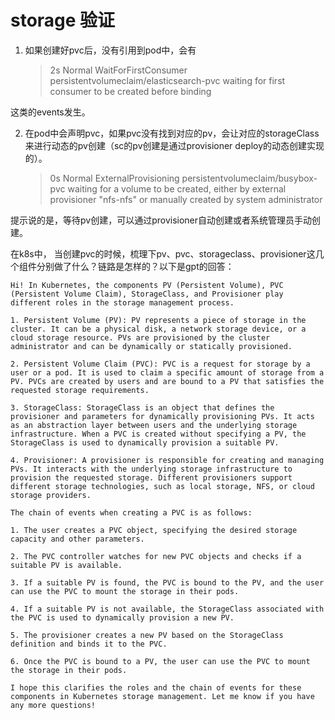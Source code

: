 # storage 验证

1. 如果创建好pvc后，没有引用到pod中，会有
   > 2s          Normal   WaitForFirstConsumer   persistentvolumeclaim/elasticsearch-pvc   waiting for first consumer to be created before binding
   
这类的events发生。

2. 在pod中会声明pvc，如果pvc没有找到对应的pv，会让对应的storageClass来进行动态的pv创建（sc的pv创建是通过provisioner deploy的动态创建实现的）。
   > 0s          Normal   ExternalProvisioning   persistentvolumeclaim/busybox-pvc         waiting for a volume to be created, either by external provisioner "nfs-nfs" or manually created by system administrator
   
提示说的是，等待pv创建，可以通过provisioner自动创建或者系统管理员手动创建。


在k8s中， 当创建pvc的时候，梳理下pv、pvc、storageclass、provisioner这几个组件分别做了什么？链路是怎样的？以下是gpt的回答：
```
Hi! In Kubernetes, the components PV (Persistent Volume), PVC (Persistent Volume Claim), StorageClass, and Provisioner play different roles in the storage management process.

1. Persistent Volume (PV): PV represents a piece of storage in the cluster. It can be a physical disk, a network storage device, or a cloud storage resource. PVs are provisioned by the cluster administrator and can be dynamically or statically provisioned.

2. Persistent Volume Claim (PVC): PVC is a request for storage by a user or a pod. It is used to claim a specific amount of storage from a PV. PVCs are created by users and are bound to a PV that satisfies the requested storage requirements.

3. StorageClass: StorageClass is an object that defines the provisioner and parameters for dynamically provisioning PVs. It acts as an abstraction layer between users and the underlying storage infrastructure. When a PVC is created without specifying a PV, the StorageClass is used to dynamically provision a suitable PV.

4. Provisioner: A provisioner is responsible for creating and managing PVs. It interacts with the underlying storage infrastructure to provision the requested storage. Different provisioners support different storage technologies, such as local storage, NFS, or cloud storage providers.

The chain of events when creating a PVC is as follows:

1. The user creates a PVC object, specifying the desired storage capacity and other parameters.

2. The PVC controller watches for new PVC objects and checks if a suitable PV is available.

3. If a suitable PV is found, the PVC is bound to the PV, and the user can use the PVC to mount the storage in their pods.

4. If a suitable PV is not available, the StorageClass associated with the PVC is used to dynamically provision a new PV.

5. The provisioner creates a new PV based on the StorageClass definition and binds it to the PVC.

6. Once the PVC is bound to a PV, the user can use the PVC to mount the storage in their pods.

I hope this clarifies the roles and the chain of events for these components in Kubernetes storage management. Let me know if you have any more questions!
```